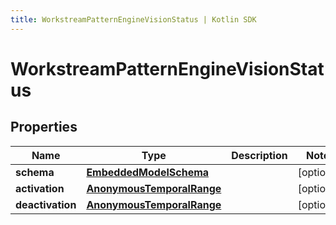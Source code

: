 ```yaml
---
title: WorkstreamPatternEngineVisionStatus | Kotlin SDK
---
```




# WorkstreamPatternEngineVisionStatus

## Properties
Name | Type | Description | Notes
------------ | ------------- | ------------- | -------------
**schema** | [**EmbeddedModelSchema**](EmbeddedModelSchema) |  |  [optional]
**activation** | [**AnonymousTemporalRange**](AnonymousTemporalRange) |  |  [optional]
**deactivation** | [**AnonymousTemporalRange**](AnonymousTemporalRange) |  |  [optional]




